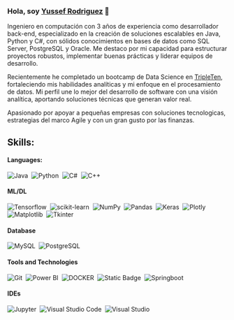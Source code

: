 ### Hola, soy [Yussef Rodriguez](https://www.linkedin.com/in/yussef-rodriguez) 👋

Ingeniero en computación con 3 años de experiencia como desarrollador back-end, especializado en la creación de soluciones escalables en Java, Python y C#, con sólidos conocimientos en bases de datos como SQL Server, PostgreSQL y Oracle. Me destaco por mi capacidad para estructurar proyectos robustos, implementar buenas prácticas y liderar equipos de desarrollo. 

Recientemente he completado un bootcamp de Data Science en [TripleTen](https://tripleten.com/es-mex/?from=us), fortaleciendo mis habilidades analíticas y mi enfoque en el procesamiento de datos. Mi perfil une lo mejor del desarrollo de software con una visión analítica, aportando soluciones técnicas que generan valor real. 

Apasionado por apoyar a pequeñas empresas con soluciones tecnologicas, estrategias del marco Agile y con un gran gusto por las finanzas.

## Skills:

#### Languages:

![Java](https://img.shields.io/badge/Java-ED8B00?style=for-the-badge&logo=java&logoColor=white)&nbsp;
![Python](https://img.shields.io/badge/Python-3776AB?style=for-the-badge&logo=python&logoColor=white)&nbsp;
![C#](https://img.shields.io/badge/C%20%23-purple?style=for-the-badge&logo=dotnet)&nbsp;
![C++](https://img.shields.io/badge/C%20%2B%2B-blue?style=for-the-badge&logo=cplusplus)&nbsp;

#### ML/DL

![Tensorflow](https://img.shields.io/badge/TensorFlow-FF6F00?style=for-the-badge&logo=tensorflow&logoColor=white)&nbsp;
![scikit-learn](https://img.shields.io/badge/scikit--learn-%23F7931E.svg?style=for-the-badge&logo=scikit-learn&logoColor=white)&nbsp;
![NumPy](https://img.shields.io/badge/numpy-%23013243.svg?style=for-the-badge&logo=numpy&logoColor=white)&nbsp;
![Pandas](https://img.shields.io/badge/pandas-%23150458.svg?style=for-the-badge&logo=pandas&logoColor=white)&nbsp;
![Keras](https://img.shields.io/badge/Keras-%23D00000?style=for-the-badge&logo=keras)&nbsp;
![Plotly](https://img.shields.io/badge/Plotly-%233F4F75.svg?style=for-the-badge&logo=plotly&logoColor=white)&nbsp;
![Matplotlib](https://img.shields.io/badge/Matplotlib-black?style=for-the-badge&logo=python)&nbsp;
![Tkinter](https://img.shields.io/badge/Tkinter-gray?style=for-the-badge&logo=python)

#### Database

![MySQL](https://img.shields.io/badge/MySQL-00000F?style=for-the-badge&logo=mysql&logoColor=white)&nbsp;
![PostgreSQL](https://img.shields.io/badge/PostgreSQL-316192?style=for-the-badge&logo=postgresql&logoColor=white)&nbsp;

#### Tools and Technologies

![Git](https://img.shields.io/badge/GIT-E44C30?style=for-the-badge&logo=git&logoColor=white)&nbsp;
![Power BI](https://img.shields.io/badge/Power%20BI-yellow?style=for-the-badge)&nbsp;
![DOCKER](https://img.shields.io/badge/DOCKER-white?style=for-the-badge&logo=docker)&nbsp;
![Static Badge](https://img.shields.io/badge/Azure%20DevOps-blue?style=for-the-badge)&nbsp;
![Springboot](https://img.shields.io/badge/Springboot-black?style=for-the-badge&logo=springboot)


#### IDEs

![Jupyter](https://img.shields.io/badge/Jupyter-white?style=for-the-badge&logo=jupyter)&nbsp;
![Visual Studio Code](https://img.shields.io/badge/Visual%20Studio%20Code-0078d7.svg?style=for-the-badge&logo=visual-studio-code&logoColor=white)&nbsp;
![Visual Studio](https://img.shields.io/badge/Visual%20Studio-purple?style=for-the-badge)



<!--
**YussefRo/YussefRo** is a ✨ _special_ ✨ repository because its `README.md` (this file) appears on your GitHub profile.

Here are some ideas to get you started:

- 🔭 I’m currently working on ...
- 🌱 I’m currently learning ...
- 👯 I’m looking to collaborate on ...
- 🤔 I’m looking for help with ...
- 💬 Ask me about ...
- 📫 How to reach me: ...
- 😄 Pronouns: ...
- ⚡ Fun fact: ...
-->
